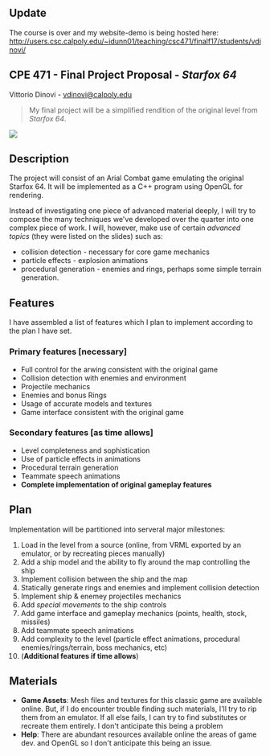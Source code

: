## Update
The course is over and my website-demo is being hosted here: http://users.csc.calpoly.edu/~idunn01/teaching/csc471/finalf17/students/vdinovi/

## CPE 471 - Final Project Proposal - *Starfox 64*
Vittorio Dinovi - vdinovi@calpoly.edu

> My final project will be a simplified rendition of the original level from *Starfox 64*.

![](https://r.mprd.se/media/images/40230-Star_Fox_64_(USA)-21.jpg)
## Description
The project will consist of an Arial Combat game emulating the original Starfox 64. It will be implemented as a C++ program using OpenGL for rendering.

Instead of investigating one piece of advanced material deeply, I will try to compose the many techniques we've developed over the quarter into one complex piece of work.
I will, however, make use of certain *advanced topics* (they were listed on the slides) such as:
* collision detection - necessary for core game mechanics
* particle effects - explosion animations
* procedural generation - enemies and rings, perhaps some simple terrain generation.


## Features
 I have assembled a list of features which I plan to implement according to the plan I have set.
### Primary features [necessary]
* Full control for the arwing consistent with the original game
* Collision detection with enemies and environment
* Projectile mechanics
* Enemies and bonus Rings
* Usage of accurate models and textures
* Game interface consistent with the original game


### Secondary features [as time allows]
* Level completeness and sophistication
* Use of particle effects in animations
* Procedural terrain generation
* Teammate speech animations
* **Complete implementation of original gameplay features**


## Plan
Implementation will be partitioned into serveral major milestones:
1. Load in the level from a source (online, from VRML exported by an emulator, or by recreating pieces manually)
2. Add a ship model and the ability to fly around the map controlling the ship
3. Implement collision between the ship and the map
4. Statically generate rings and enemies and implement collision detection
5. Implement ship & enemey projectiles mechanics
6. Add *special movements* to the ship controls
7. Add game interface and gameplay mechanics (points, health, stock, missiles)
8. Add teammate speech animations
9. Add complexity to the level (particle effect animations, procedural enemies/rings/terrain, boss mechanics, etc)
10. (**Additional features if time allows**)


## Materials
* **Game Assets**: Mesh files and textures for this classic game are available online. But, if I do encounter trouble finding such materials, I'll try to rip them from an emulator. If all else fails, I can try to find substitutes or recreate them entirely. I don't anticipate this being a problem
* **Help**: There are abundant resources available online the areas of game dev. and OpenGL so I don't anticipate this being an issue.

